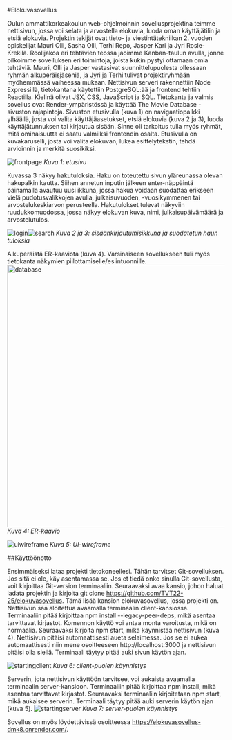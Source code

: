 #Elokuvasovellus

Oulun ammattikorkeakoulun web-ohjelmoinnin sovellusprojektina teimme nettisivun, jossa voi selata ja arvostella elokuvia, luoda oman käyttäjätilin ja etsiä elokuvia. Projektin tekijät ovat tieto- ja viestintätekniikan 2. vuoden opiskelijat Mauri Olli, Sasha Olli, Terhi Repo, Jasper Kari ja Jyri Rosle-Krekilä. Roolijakoa eri tehtävien teossa jaoimme Kanban-taulun avulla, jonne pilkoimme sovelluksen eri toimintoja, joista kukin pystyi ottamaan omia tehtäviä. Mauri, Olli ja Jasper vastasivat suunnittelupuolesta ollessaan ryhmän alkuperäisjäseniä, ja Jyri ja Terhi tulivat projektiryhmään myöhemmässä vaiheessa mukaan.
Nettisivun serveri rakennettiin Node Expressillä, tietokantana käytettiin PostgreSQL:ää ja frontend tehtiin Reactilla. Kielinä olivat JSX, CSS, JavaScript ja SQL. Tietokanta ja valmis sovellus ovat Render-ympäristössä ja käyttää The Movie Database -sivuston rajapintoja.
Sivuston etusivulla (kuva 1) on navigaatiopalkki ylhäällä, josta voi valita käyttäjäasetukset, etsiä elokuvia (kuva 2 ja 3), luoda käyttäjätunnuksen tai kirjautua sisään. Sinne oli tarkoitus tulla myös ryhmät, mitä ominaisuutta ei saatu valmiiksi frontendin osalta. Etusivulla on kuvakaruselli, josta voi valita elokuvan, lukea esittelytekstin, tehdä arvioinnin ja merkitä suosikiksi.

![frontpage](https://github.com/TVT22-25/elokuvasovellus/assets/127750359/84805ff7-533b-4907-886b-c9e8862be4e6)
_Kuva 1: etusivu_

Kuvassa 3 näkyy hakutuloksia. Haku on toteutettu sivun yläreunassa olevan hakupalkin kautta. Siihen annetun inputin jälkeen enter-näppäintä painamalla avautuu uusi ikkuna, jossa hakua voidaan suodattaa erikseen vielä pudotusvalikkojen avulla, julkaisuvuoden, -vuosikymmenen tai arvostelukeskiarvon perusteella. Hakutulokset tulevat näkyviin ruudukkomuodossa, jossa näkyy elokuvan kuva, nimi, julkaisupäivämäärä ja arvostelutulos.

![login](https://github.com/TVT22-25/elokuvasovellus/assets/127750359/6cf7857c-7ea9-4a60-92df-8fb21d972d26)![search](https://github.com/TVT22-25/elokuvasovellus/assets/127750359/b2ecda5b-00a4-4502-84f6-1f922870bfd1)
_Kuva 2 ja 3: sisäänkirjautumisikkuna ja suodatetun haun tuloksia_

Alkuperäistä ER-kaaviota (kuva 4). Varsinaiseen sovellukseen tuli myös tietokanta näkymien piilottamiselle/esiintuonnille.
<img width="606" alt="database" src="https://github.com/TVT22-25/elokuvasovellus/assets/127750359/7fc6fb8b-4a8a-4148-bbcf-96c72a9b3e30">
_Kuva 4: ER-kaavio_

![uiwireframe](https://github.com/TVT22-25/elokuvasovellus/assets/127750359/fc39f02d-ade6-4b09-8500-d4998c4831a4)
_Kuva 5: UI-wireframe_

##Käyttöönotto

Ensimmäiseksi lataa projekti tietokoneellesi. Tähän tarvitset Git-sovelluksen. Jos sitä ei ole, käy asentamassa se. Jos et tiedä onko sinulla Git-sovellusta, voit kirjoittaa Git-version terminaaliin. Seuraavaksi avaa kansio, johon haluat ladata projektin ja kirjoita git clone https://github.com/TVT22-25/elokuvasovellus. Tämä lisää kansion elokuvasovellus, jossa projekti on. 
Nettisivun saa aloitettua avaamalla terminaalin client-kansiossa. Terminaaliin pitää kirjoittaa npm install --legacy-peer-deps, mikä asentaa tarvittavat kirjastot. Komennon käyttö voi antaa monta varoitusta, mikä on normaalia. Seuraavaksi kirjoita npm start, mikä käynnistää nettisivun (kuva 4). Nettisivun pitäisi automaattisesti aueta selaimessa. Jos se ei aukea automaattisesti niin mene osoitteeseen http://localhost:3000 ja nettisivun pitäisi olla siellä. Terminaali täytyy pitää auki sivun käytön ajan.

![startingclient](https://github.com/TVT22-25/elokuvasovellus/assets/127750359/64ea44e2-f079-4b8a-96d2-09fc68bdedcb)
_Kuva 6: client-puolen käynnistys_

Serverin, jota nettisivun käyttöön tarvitsee, voi aukaista avaamalla terminaalin server-kansioon. Terminaaliin pitää kirjoittaa npm install, mikä asentaa tarvittavat kirjastot. Seuraavaksi terminaaliin kirjoitetaan npm start, mikä aukaisee serverin. Terminaali täytyy pitää auki serverin käytön ajan (kuva 5).
![startingserver](https://github.com/TVT22-25/elokuvasovellus/assets/127750359/fdf05a98-f249-4c6b-bd59-2a2cef5ceba7)
_Kuva 7: server-puolen käynnistys_

Sovellus on myös löydettävissä osoitteessa <https://elokuvasovellus-dmk8.onrender.com/>.

